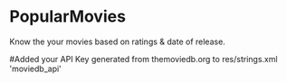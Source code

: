 # PopularMovies
Know the your movies based on ratings &amp; date of release.

#Added your API Key generated from themoviedb.org to res/strings.xml 'moviedb_api' 
